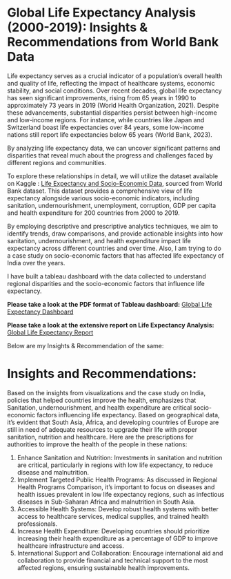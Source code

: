 # Global Life Expectancy Analysis (2000-2019): Insights & Recommendations from World Bank Data

Life expectancy serves as a crucial indicator of a population’s overall health and quality of life, reflecting the impact of healthcare systems, economic stability, and social conditions. Over recent decades, global life expectancy has seen significant improvements, rising from 65 years in 1990 to approximately 73 years in 2019 (World Health Organization, 2021). Despite these advancements, substantial disparities persist between high-income and low-income regions. For instance, while countries like Japan and Switzerland boast life expectancies over 84 years, some low-income nations still report life expectancies below 65 years (World Bank, 2023).

By analyzing life expectancy data, we can uncover significant patterns and disparities that reveal much about the progress and challenges faced by different regions and communities. 

To explore these relationships in detail, we will utilize the dataset available on Kaggle : [Life Expectancy and Socio-Economic Data](https://www.kaggle.com/datasets/mjshri23/life-expectancy-and-socio-economic-world-bank), sourced from World Bank dataset. This dataset provides a comprehensive view of life expectancy alongside various socio-economic indicators, including sanitation, undernourishment, unemployment, corruption, GDP per capita and health expenditure for 200 countries from 2000 to 2019. 

By employing descriptive and prescriptive analytics techniques, we aim to identify trends, draw comparisons, and provide actionable insights into how sanitation, undernourishment, and health expenditure impact life expectancy across different countries and over time. Also, I am trying to do a case study on socio-economic factors that has affected life expectancy of India over the years.

I have built a tableau dashboard with the data collected to understand regional disparities and the socio-economic factors that influence life expectancy.

**Please take a look at the PDF format of Tableau dashboard:** [Global Life Expectancy Dashboard](https://github.com/Haripriya9851/Global-Life-Expectancy-Analysis-2000-2019-Insights-from-World-Bank-Data/blob/main/Life%20Expectancy%20Analysis_Dashboard_Story.pdf)

**Please take a look at the extensive report on Life Expectancy Analysis:** [Global Life Expectancy Report](https://github.com/Haripriya9851/Global-Life-Expectancy-Analysis-2000-2019-Insights-from-World-Bank-Data/blob/main/Global%20Life%20Expectancy%20Analysis_Final.pdf)

Below are my Insights & Recommendation of the same:

# Insights and Recommendations:

Based on the insights from visualizations and the case study on India, policies that helped countries improve the health, emphasizes that Sanitation, undernourishment, and health expenditure are critical socio-economic factors influencing life expectancy. Based on geographical data, it’s evident that South Asia, Africa, and developing countries of Europe are still in need of adequate resources to upgrade their life with proper sanitation, nutrition and healthcare. Here are the prescriptions for authorities to improve the health of the people in these nations:
1.	Enhance Sanitation and Nutrition: Investments in sanitation and nutrition are critical, particularly in regions with low life expectancy, to reduce disease and malnutrition.
2.	Implement Targeted Public Health Programs: As discussed in Regional Health Programs Comparison, it’s important to focus on diseases and health issues prevalent in low life expectancy regions, such as infectious diseases in Sub-Saharan Africa and malnutrition in South Asia.
3.	Accessible Health Systems: Develop robust health systems with better access to healthcare services, medical supplies, and trained health professionals.
4.	Increase Health Expenditure: Developing countries should prioritize increasing their health expenditure as a percentage of GDP to improve healthcare infrastructure and access.
5.	International Support and Collaboration: Encourage international aid and collaboration to provide financial and technical support to the most affected regions, ensuring sustainable health improvements.







